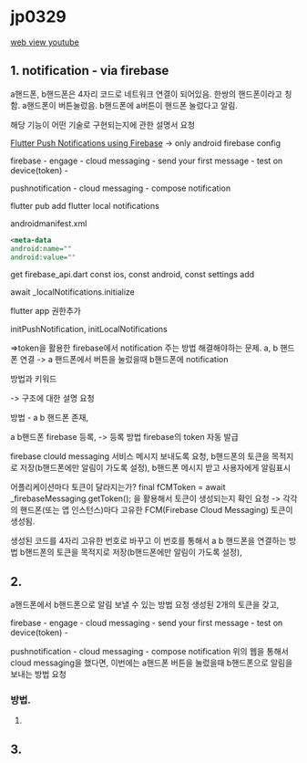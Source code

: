 # jp0329


[web view youtube](https://www.youtube.com/watch?v=j5JamZ-uBYY&ab_channel=DearProgrammer)

## 1. notification - via firebase


a핸드폰, b핸드폰은 4자리 코드로 네트워크 연결이 되어있음. 
한쌍의 핸드폰이라고 칭함. 
a핸드폰이 버튼눌렀음. 
b핸드폰에 a버튼이 핸드폰 눌렀다고 알림.

해당 기능이 어떤 기술로 구현되는지에 관한 설명서 요청

[Flutter Push Notifications using Firebase](https://www.youtube.com/watch?v=k0zGEbiDJcQ&ab_channel=HeyFlutter%E2%80%A4com)
-> only android firebase config

firebase - engage - cloud messaging - send your first message - test on device(token) - 

pushnotification - cloud messaging - compose notification

flutter pub add flutter local notifications

androidmanifest.xml

```xml
<meta-data
android:name=""
android:value=""
```

get firebase_api.dart
const ios, const android, const settings
add

await _localNotifications.initialize

flutter app 권한추가

initPushNotification, initLocalNotifications

=>token을 활용한 firebase에서 notification 주는 방법
해결해야하는 문제. a, b 핸드폰 연결 -> a 핸드폰에서 버튼을 눌렀을때 b핸드폰에 notification



방법과 키워드

-> 구조에 대한 설명 요청

방법 - 
a b 핸드폰 존재,

a b핸드폰 firebase 등록, -> 등록 방법 firebase의 token 자동 발급

firebase clould messaging 서비스 메시지 보내도록 요청, 
b핸드폰의 토큰을 목적지로 저장(b핸드폰에만 알림이 가도록 설정), 
b핸드폰 메시지 받고 사용자에게 알림표시


어플리케이션마다 토큰이 달라지는가?
final fCMToken = await _firebaseMessaging.getToken(); 
을 활용해서 토큰이 생성되는지 확인 요청
-> 각각의 핸드폰(또는 앱 인스턴스)마다 고유한 FCM(Firebase Cloud Messaging) 토큰이 생성됨.

생성된 코드를 4자리 고유한 번호로 바꾸고 이 번호를 통해서 a b 핸드폰을 연결하는 방법
b핸드폰의 토큰을 목적지로 저장(b핸드폰에만 알림이 가도록 설정), 

## 2. 
a핸드폰에서 b핸드폰으로 알림 보낼 수 있는 방법 요청
생성된 2개의 토큰을 갖고, 

firebase - engage - cloud messaging - send your first message - test on device(token) - 

pushnotification - cloud messaging - compose notification
위의 웹을 통해서 cloud messaging을 했다면, 이번에는 a핸드폰 버튼을 눌렀을때 b핸드폰으로 알림을 보내는 방법 요청


### 방법.
1. 


## 3.
